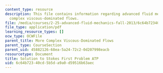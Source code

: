 ```yaml
---
content_type: resource
description: This file contains information regarding advanced fluid mechanics, more
  complex viscous-dominated flows.
file: /media/courses/2-25-advanced-fluid-mechanics-fall-2013/6c64b72340cd5b5da9a0d59516b63aec_MIT2_25F13_SolutionStokes1.pdf
file_type: application/pdf
learning_resource_types: []
ocw_type: OCWFile
parent_title: More Complex Viscous-Dominated Flows
parent_type: CourseSection
parent_uid: 45882126-68ea-5a24-72c2-0d207998eacb
resourcetype: Document
title: Solution to Stokes First Problem ATP
uid: 6c64b723-40cd-5b5d-a9a0-d59516b63aec
---
```

